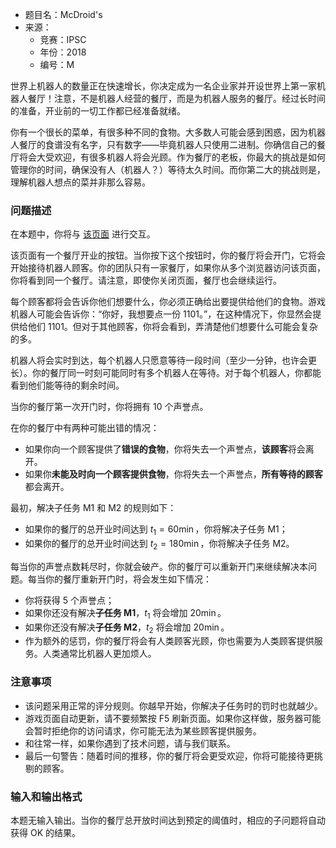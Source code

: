 - 题目名：McDroid's
- 来源：
  - 竞赛：IPSC
  - 年份：2018
  - 编号：M

世界上机器人的数量正在快速增长，你决定成为一名企业家并开设世界上第一家机器人餐厅！注意，不是机器人经营的餐厅，而是为机器人服务的餐厅。经过长时间的准备，开业前的一切工作都已经准备就绪。

你有一个很长的菜单，有很多种不同的食物。大多数人可能会感到困惑，因为机器人餐厅的食谱没有名字，只有数字——毕竟机器人只使用二进制。你确信自己的餐厅将会大受欢迎，有很多机器人将会光顾。作为餐厅的老板，你最大的挑战是如何管理你的时间，确保没有人（机器人？）等待太久时间。而你第二大的挑战则是，理解机器人想点的菜并非那么容易。

### 问题描述

在本题中，你将与 [该页面](https://ipsc.ksp.sk/2018/real/problems/m_client.html) 进行交互。

该页面有一个餐厅开业的按钮。当你按下这个按钮时，你的餐厅将会开门，它将会开始接待机器人顾客。你的团队只有一家餐厅，如果你从多个浏览器访问该页面，你将看到同一个餐厅。请注意，即使你关闭页面，餐厅也会继续运行。

每个顾客都将会告诉你他们想要什么，你必须正确给出要提供给他们的食物。游戏机器人可能会告诉你：“你好，我想要点一份 1101。”，在这种情况下，你显然会提供给他们 1101。但对于其他顾客，你将会看到，弄清楚他们想要什么可能会复杂的多。

机器人将会实时到达，每个机器人只愿意等待一段时间（至少一分钟，也许会更长）。你的餐厅同一时刻可能同时有多个机器人在等待。对于每个机器人，你都能看到他们能等待的剩余时间。

当你的餐厅第一次开门时，你将拥有 10 个声誉点。

在你的餐厅中有两种可能出错的情况：

- 如果你向一个顾客提供了**错误的食物**，你将失去一个声誉点，**该顾客**将会离开。
- 如果你**未能及时向一个顾客提供食物**，你将失去一个声誉点，**所有等待的顾客**都会离开。

最初，解决子任务 M1 和 M2 的规则如下：

- 如果你的餐厅的总开业时间达到 $t_1 = 60 \min$，你将解决子任务 M1；
- 如果你的餐厅的总开业时间达到 $t_2 = 180 \min$，你将解决子任务 M2。

每当你的声誉点数耗尽时，你就会破产。你的餐厅可以重新开门来继续解决本问题。每当你的餐厅重新开门时，将会发生如下情况：

- 你将获得 5 个声誉点；
- 如果你还没有解决**子任务 M1**，$t_1$ 将会增加 $20 \min$。
- 如果你还没有解决**子任务 M2**，$t_2$ 将会增加 $20 \min$。
- 作为额外的惩罚，你的餐厅将会有人类顾客光顾，你也需要为人类顾客提供服务。人类通常比机器人更加烦人。

### 注意事项

- 该问题采用正常的评分规则。你越早开始，你解决子任务时的罚时也就越少。
- 游戏页面自动更新，请不要频繁按 F5 刷新页面。如果你这样做，服务器可能会暂时拒绝你的访问请求，你可能无法为某些顾客提供服务。
- 和往常一样，如果你遇到了技术问题，请与我们联系。
- 最后一句警告：随着时间的推移，你的餐厅将会更受欢迎，你将可能接待更挑剔的顾客。

### 输入和输出格式

本题无输入输出。当你的餐厅总开放时间达到预定的阈值时，相应的子问题将自动获得 OK 的结果。